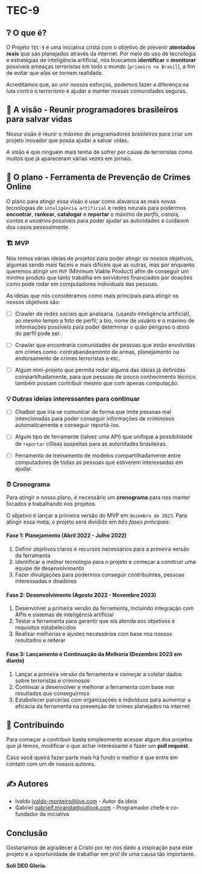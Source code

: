 # TEC-9

## ❔ O que é?

O Projeto `TEC-9` é uma iniciativa cristã com o objetivo de prevenir **atentados reais** que são planejados através da internet. 
Por meio do uso de tecnologia e estratégias de inteligência artificial, nós buscamos **identificar** e **monitorar** possíveis ameaças 
terroristas em todo o mundo (`primeiro no Brasil`), a fim de evitar que elas se tornem realidade. 

Acreditamos que, ao unir nossos esforços, podemos fazer a diferença na luta contra o terrorismo e ajudar a manter nossas comunidades seguras.

## 👀 A visão - Reunir programadores brasileiros para salvar vidas

Nossa visão é reunir o máximo de programadores brasileiros para criar um projeto inovador que possa ajudar a salvar vidas.

A visão é que ninguém mais tenha de sofrer por causa de terroristas como muitos que já apareceram várias vezes em jornais.

## 🔨 O plano - Ferramenta de Prevenção de Crimes Online

O plano para atingir essa visão é usar como alavanca as mais novas tecnologias de `inteligência artificial` e redes neurais
para podermos **encontrar**, **rankear**, **catalogar** e **reportar** o máximo de *perfis, canais, contas e usuários* possíveis para poder ajudar as autoridades
a cuidarem dos casos pessoalmente.

### 🏗️ MVP

Nós temos várias ideias de projetos para poder atingir os nossos objetivos,
algumas sendo mais faceis e mais difíceis que as outras, mas por enquanto queremos atingir um `MVP` (Minimum Viable Product)
afim de conseguir um minímo produto que tanto trabalha em servidores financiados por doações como pode rodar em computadores individuais das pessoas.

As ideias que nós consideramos como mais principais para atingir os nossos objetivos são:

- [ ] Crawler de redes sociais que analisaria, (usando inteligência artificial), ao mesmo tempo a foto de perfil, a bio, nome de usuário e o máximo de informações
possíveis para poder determinar o quão perigoso o dono do perfil pode ser.

- [ ] Crawler que encontraria comunidades de pessoas que estão envolvidas em crimes como: contrabandeamento de armas, planejamento ou endorsamento de crimes terroristas e etc.

- [ ] Algum mini-projeto que permita rodar alguma das ideias já definidas compartilhadamente, para que pessoas de pouco conhecimento técnico
também possam contribuir mesmo que com apenas computação.

### 💡 Outras ideias interessantes para continuar

- [ ] Chatbot que iria se comunicar de forma que imite pessoas mal intencionadas para poder conseguir informações de criminosos automaticamente e conseguir reportá-los.

- [ ] Algum tipo de ferramente (talvez uma API) que unifique a possibilidade de `reportar` c0isas suspeitas para as autoridades brasileiras.

- [ ] Ferramenta de treinamento de modelos compartilhadamente entre computadores de todas as pessoas que estiverem interessadas em ajudar.

### ⏰ Cronograma

Para atingir o nosso plano, é necessário um **cronograma** para nos manter focados e trabalhando nos projetos.

O objetivo é lançar a primeira versão do MVP em `dezembro de 2023`. Para atingir essa meta, o projeto será dividido em *três fases principais*:

#### Fase 1: Planejamento (Abril 2022 - Julho 2022)
1. Definir objetivos claros e recursos necessários para a primeira versão da ferramenta
2. Identificar a melhor tecnologia para o projeto e começar a construir uma equipe de desenvolvimento
3. Fazer divulgações para podermos conseguir contribuíntes, pessoas interessadas e doadores

#### Fase 2: Desenvolvimento (Agosto 2022 - Novembro 2023)
1. Desenvolver a primeira versão da ferramenta, incluindo integração com APIs e sistemas de inteligência artificial
2. Testar a ferramenta para garantir que ela atenda aos objetivos e requisitos estabelecidos
3. Realizar melhorias e ajustes necessários com base nos nossos resultados e reiterar

#### Fase 3: Lançamento e Continuação da Melhoria (Dezembro 2023 em diante)
1. Lançar a primeira versão da ferramenta e começar a coletar dados sobre terroristas e criminosos
2. Continuar a desenvolver e melhorar a ferramenta com base nos resultados que conseguirmos
3. Estabelecer parcerias com organizações e indivíduos para aumentar a eficácia da ferramenta na prevenção de crimes planejados na internet

## 🤝 Contribuindo

Para começar a contribuir basta simplesmente acessar algum dos projetos que já temos, modificar o que achar interessante e fazer um **pull request**.

Caso você queira fazer parte mais há fundo o melhor é que entre em contato com um de nossos autores.

## ✍️ Autores

* Ivaldo  <ivaldo-monteiro@live.com> - Autor da ideia
* Gabriel <gabrielf.miranda@outlook.com> - Programador chefe e co-fundador da iniciativa

## Conclusão

Gostaríamos de agradecer a Cristo por ter nos dado a inspiração para este projeto e a oportunidade de trabalhar em prol de uma causa tão importante.

**Soli DEO Gloria.**
